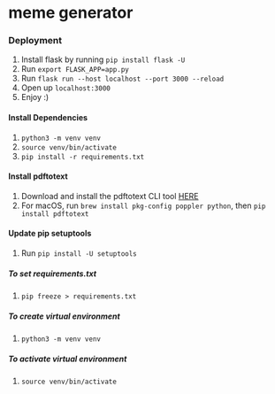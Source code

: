 # meme generator

### Deployment
1. Install flask by running `pip install flask -U`
2. Run `export FLASK_APP=app.py`
3. Run `flask run --host localhost --port 3000 --reload`
4. Open up `localhost:3000`
5. Enjoy :)

#### Install Dependencies
1. `python3 -m venv venv`
2. `source venv/bin/activate`
3. `pip install -r requirements.txt`

#### Install pdftotext
1. Download and install the pdftotext CLI tool [HERE](https://www.xpdfreader.com/download.html)
2. For macOS, run `brew install pkg-config poppler python`, then `pip install pdftotext`

#### Update pip setuptools
1. Run `pip install -U setuptools`


##### To set requirements.txt
1. `pip freeze > requirements.txt`

##### To create virtual environment
1. `python3 -m venv venv`

##### To activate virtual environment
1. `source venv/bin/activate`
